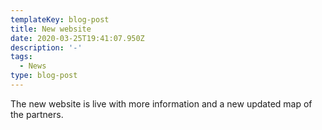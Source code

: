 ```yaml
---
templateKey: blog-post
title: New website
date: 2020-03-25T19:41:07.950Z
description: '-'
tags:
  - News
type: blog-post
---
```

The new website is live with more information and a new updated map of the partners.
